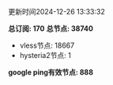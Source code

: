 更新时间2024-12-26 13:33:32

**总订阅: 170**
**总节点: 38740**
- vless节点: 18667
- hysteria2节点: 1

**google ping有效节点: 888**
